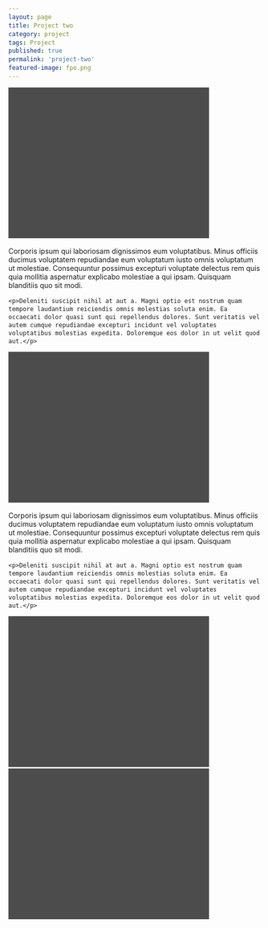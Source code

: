 ```yaml
---
layout: page
title: Project two
category: project
tags: Project
published: true
permalink: 'project-two'
featured-image: fpo.png
---
```


<img class="w-full mb-10" src="/assets/fpo.png" alt="" />

<article class="max-w-xl m-auto leading-6">
    <p>Corporis ipsum qui laboriosam dignissimos eum voluptatibus. Minus officiis ducimus voluptatem repudiandae eum voluptatum iusto omnis voluptatum ut molestiae. Consequuntur possimus excepturi voluptate delectus rem quis quia mollitia aspernatur explicabo molestiae a qui ipsam. Quisquam blanditiis quo sit modi.</p>

    <p>Deleniti suscipit nihil at aut a. Magni optio est nostrum quam tempore laudantium reiciendis omnis molestias soluta enim. Ea occaecati dolor quasi sunt qui repellendus dolores. Sunt veritatis vel autem cumque repudiandae excepturi incidunt vel voluptates voluptatibus molestias expedita. Doloremque eos dolor in ut velit quod aut.</p>
</article>

<img class="w-full mb-10" src="/assets/fpo.png" alt="" />

<article class="max-w-xl m-auto leading-6">
    <p>Corporis ipsum qui laboriosam dignissimos eum voluptatibus. Minus officiis ducimus voluptatem repudiandae eum voluptatum iusto omnis voluptatum ut molestiae. Consequuntur possimus excepturi voluptate delectus rem quis quia mollitia aspernatur explicabo molestiae a qui ipsam. Quisquam blanditiis quo sit modi.</p>

    <p>Deleniti suscipit nihil at aut a. Magni optio est nostrum quam tempore laudantium reiciendis omnis molestias soluta enim. Ea occaecati dolor quasi sunt qui repellendus dolores. Sunt veritatis vel autem cumque repudiandae excepturi incidunt vel voluptates voluptatibus molestias expedita. Doloremque eos dolor in ut velit quod aut.</p>
</article>

<article class="grid grid-cols-2 gap-10">
    <img class="w-full" src="/assets/fpo.png" alt="" />
    <img class="w-full" src="/assets/fpo.png" alt="" />
</article>